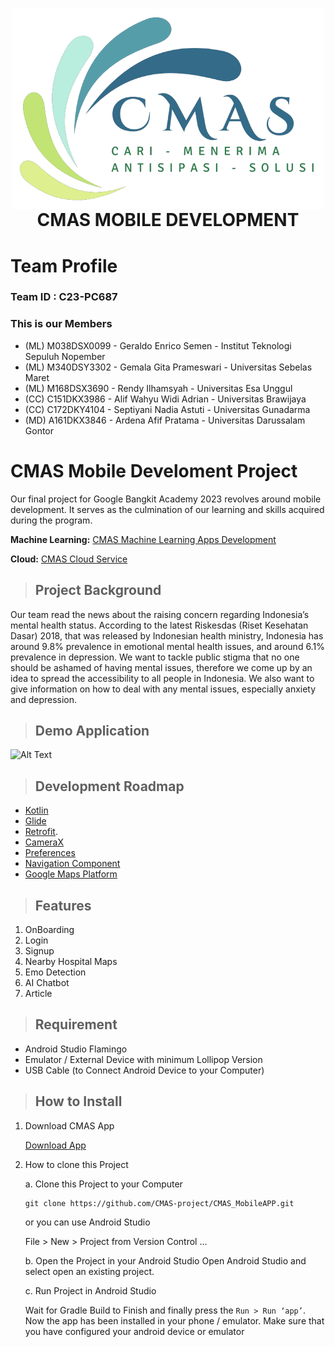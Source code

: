 <h1 align="center">
  <img align="center" src="https://github.com/CMAS-project/CMAS_MobileAPP/blob/master/app/src/main/res/drawable/cmas_logo_tok.png"  width="500"></img>
<br>
CMAS MOBILE DEVELOPMENT
</h1>

# Team Profile

### Team ID : C23-PC687

### This is our Members

* (ML) M038DSX0099 - Geraldo Enrico Semen - Institut Teknologi Sepuluh Nopember
* (ML) M340DSY3302 - Gemala Gita Prameswari - Universitas Sebelas Maret
* (ML) M168DSX3690 -  Rendy Ilhamsyah - Universitas Esa Unggul
* (CC) C151DKX3986 - Alif Wahyu Widi Adrian - Universitas Brawijaya
* (CC) C172DKY4104 - Septiyani Nadia Astuti - Universitas Gunadarma
* (MD) A161DKX3846 - Ardena Afif Pratama - Universitas Darussalam Gontor

# CMAS Mobile Develoment Project
Our final project for Google Bangkit Academy 2023 revolves around mobile development. It serves as the culmination of our learning and skills acquired during the program.

**Machine Learning:**
[CMAS Machine Learning Apps Development](https://github.com/CMAS-project/CMAS_Machinelearning)

**Cloud:**
[CMAS Cloud Service](https://github.com/CMAS-project/CMAS_Cloud-Computing)

> ## Project Background
Our team read the news about the raising concern regarding Indonesia’s mental health status. According to the latest Riskesdas (Riset Kesehatan Dasar) 2018, that was released by Indonesian health ministry, Indonesia has around 9.8% prevalence in emotional mental health issues, and around 6.1% prevalence in depression. We want to tackle public stigma that no one should be ashamed of having mental issues, therefore we come up by an idea to spread the accessibility to all people in Indonesia. We also want to give information on how to deal with any mental issues, especially anxiety and depression.

> ## Demo Application
<!-- ![Demo App](images/Demo.gif) -->

<img src="images/Demo.gif" alt="Alt Text" width="200" />

> ## Development Roadmap
- [Kotlin](https://kotlinlang.org/)
- [Glide](https://github.com/bumptech/glide)
- [Retrofit](https://square.github.io/retrofit/).
- [CameraX](https://developer.android.com/training/camerax)
- [Preferences](https://developer.android.com/reference/android/preference/Preference)
- [Navigation Component](https://developer.android.com/guide/navigation/navigation-getting-started)
- [Google Maps Platform](https://developers.google.com/maps/documentation)

> ## Features
1. OnBoarding
2. Login
3. Signup
4. Nearby Hospital Maps
5. Emo Detection
6. AI Chatbot
7. Article

> ## Requirement
* Android Studio Flamingo
* Emulator / External Device with minimum Lollipop Version
* USB Cable (to Connect Android Device to your Computer)


> ## How to Install
1. Download CMAS App

    [Download App](https://drive.google.com/file/d/1GPSQP79cZkt6Ms4aYt6HOtqxbdoshj5l/view?usp=sharing)

2. How to clone this Project

   a. Clone this Project to your Computer
   ```
   git clone https://github.com/CMAS-project/CMAS_MobileAPP.git
   ```

   or you can use Android Studio 

   File > New > Project from Version Control ...

   b. Open the Project in your Android Studio
   Open Android Studio and select open an existing project.

   c. Run Project in Android Studio
  
   Wait for Gradle Build to Finish and finally press the `Run > Run ‘app’`. Now the app has been installed in your phone / emulator. Make sure that you have configured your android device or emulator 
